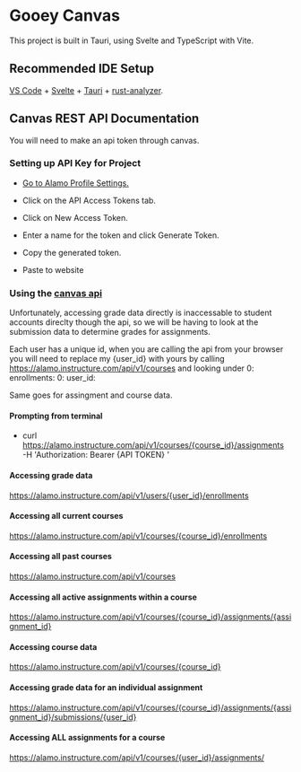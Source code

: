 # Gooey Canvas

This project is built in Tauri, using Svelte and TypeScript with Vite.

## Recommended IDE Setup

[VS Code](https://code.visualstudio.com/) + [Svelte](https://marketplace.visualstudio.com/items?itemName=svelte.svelte-vscode) + [Tauri](https://marketplace.visualstudio.com/items?itemName=tauri-apps.tauri-vscode) + [rust-analyzer](https://marketplace.visualstudio.com/items?itemName=rust-lang.rust-analyzer).

## Canvas REST API Documentation
You will need to make an api token through canvas.

### Setting up API Key for Project

- [Go to Alamo Profile Settings.](https://alamo.instructure.com/profile/settings)

- Click on the API Access Tokens tab.

- Click on New Access Token.

- Enter a name for the token and click Generate Token.

- Copy the generated token.

- Paste to website

### Using the [canvas api](https://canvas.instructure.com/doc/api/)
Unfortunately, accessing grade data directly is inaccessable to student accounts direclty though the api,
so we will be having to look at the submission data to determine grades for assignments.

Each user has a unique id, when you are calling the api from your browser you will need to replace
my {user_id} with yours by calling https://alamo.instructure.com/api/v1/courses and looking under 0: enrollments: 0: user_id:

Same goes for assingment and course data.


#### Prompting from terminal
- curl https://alamo.instructure.com/api/v1/courses/{course_id}/assignments \
     -H 'Authorization: Bearer {API TOKEN} '

#### Accessing grade data
https://alamo.instructure.com/api/v1/users/{user_id}/enrollments

#### Accessing all current courses
https://alamo.instructure.com/api/v1/courses/{course_id}/enrollments

#### Accessing all past courses
https://alamo.instructure.com/api/v1/courses

#### Accessing all active assignments within a course
https://alamo.instructure.com/api/v1/courses/{course_id}/assignments/{assignment_id}

#### Accessing course data 
https://alamo.instructure.com/api/v1/courses/{course_id}

#### Accessing grade data for an individual assignment
https://alamo.instructure.com/api/v1/courses/{course_id}/assignments/{assignment_id}/submissions/{user_id}

#### Accessing ALL assignments for a course
https://alamo.instructure.com/api/v1/courses/{user_id}/assignments/


